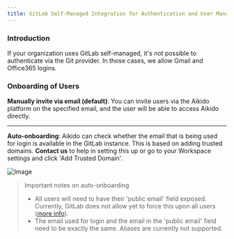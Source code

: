 ```yaml
---
title: GitLab Self-Managed Integration for Authentication and User Management
---
```



### Introduction

If your organization uses GitLab self-managed, it's not possible to authenticate via the Git provider. In those cases, we allow Gmail and Office365 logins.

### Onboarding of Users

**Manually invite via email (default)**: You can invite users via the Aikido platform on the specified email, and the user will be able to access Aikido directly.

---

**Auto-onboarding**: Aikido can check whether the email that is being used for login is available in the GitLab instance. This is based on adding trusted domains. **Contact us** to help in setting this up or go to your Workspace settings and click 'Add Trusted Domain'.

![Image](https://ucarecdn.com/d7cc579b-0475-45a3-9120-f05797054408/)

> ​Important notes on auto-onboarding
>
> - All users will need to have their 'public email' field exposed. Currently, GitLab does not allow yet to force this upon all users ([more info](https://gitlab.com/gitlab-org/gitlab/-/issues/9828)).
> - The email used for login and the email in the 'public email' field need to be exactly the same. Aliases are currently not supported.